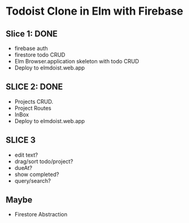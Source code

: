 # Todoist Clone in Elm with Firebase

## Slice 1: DONE
* firebase auth
* firestore todo CRUD
* Elm Browser.application skeleton with todo CRUD
* Deploy to elmdoist.web.app

## SLICE 2: DONE
* Projects CRUD.
* Project Routes
* InBox
* Deploy to elmdoist.web.app


## SLICE 3
* edit text? 
* drag/sort todo/project?
* dueAt?
* show completed?
* query/search?

## Maybe
* Firestore Abstraction
